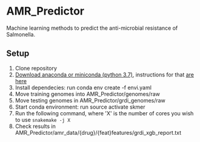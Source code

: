 # AMR_Predictor
Machine learning methods to predict the anti-microbial resistance of Salmonella.

## Setup
1. Clone repository
2. [Download anaconda or miniconda (python 3.7)](https://conda.io/miniconda.html (python 3.7)), instructions for that [are here](https://conda.io/docs/user-guide/install/index.html)
3. Install dependecies: run conda env create -f envi.yaml
4. Move training genomes into AMR_Predictor/genomes/raw
5. Move testing genomes in AMR_Predictor/grdi_genomes/raw
6. Start conda environment: run source activate skmer
7. Run the following command, where 'X' is the number of cores you wish to use
    `snakemake -j X`
8. Check results in AMR_Predictor/amr_data/{drug}/{feat}features/grdi_xgb_report.txt


